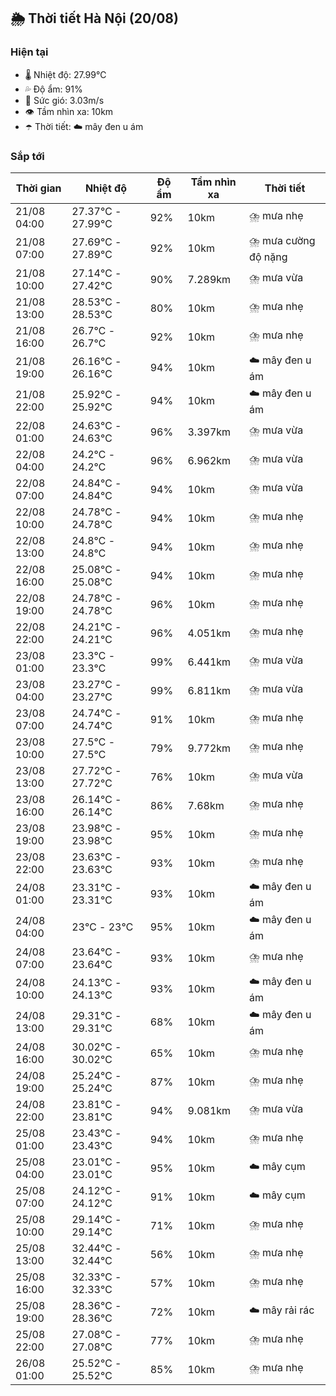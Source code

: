 ## 🌦️ Thời tiết Hà Nội (20/08)

### Hiện tại

- 🌡️ Nhiệt độ: 27.99℃
- 💦 Độ ẩm: 91%
- 💨 Sức gió: 3.03m/s
- 👁️ Tầm nhìn xa: 10km
- ☂️ Thời tiết: ☁️ mây đen u ám

### Sắp tới

| Thời gian | Nhiệt độ | Độ ẩm | Tầm nhìn xa | Thời tiết |
| --- | --- | --- | --- | --- |
| 21/08 04:00 | 27.37℃ - 27.99℃ | 92% | 10km | ⛈️ mưa nhẹ |
| 21/08 07:00 | 27.69℃ - 27.89℃ | 92% | 10km | ⛈️ mưa cường độ nặng |
| 21/08 10:00 | 27.14℃ - 27.42℃ | 90% | 7.289km | ⛈️ mưa vừa |
| 21/08 13:00 | 28.53℃ - 28.53℃ | 80% | 10km | ⛈️ mưa nhẹ |
| 21/08 16:00 | 26.7℃ - 26.7℃ | 92% | 10km | ⛈️ mưa nhẹ |
| 21/08 19:00 | 26.16℃ - 26.16℃ | 94% | 10km | ☁️ mây đen u ám |
| 21/08 22:00 | 25.92℃ - 25.92℃ | 94% | 10km | ☁️ mây đen u ám |
| 22/08 01:00 | 24.63℃ - 24.63℃ | 96% | 3.397km | ⛈️ mưa vừa |
| 22/08 04:00 | 24.2℃ - 24.2℃ | 96% | 6.962km | ⛈️ mưa vừa |
| 22/08 07:00 | 24.84℃ - 24.84℃ | 94% | 10km | ⛈️ mưa vừa |
| 22/08 10:00 | 24.78℃ - 24.78℃ | 94% | 10km | ⛈️ mưa nhẹ |
| 22/08 13:00 | 24.8℃ - 24.8℃ | 94% | 10km | ⛈️ mưa nhẹ |
| 22/08 16:00 | 25.08℃ - 25.08℃ | 94% | 10km | ⛈️ mưa nhẹ |
| 22/08 19:00 | 24.78℃ - 24.78℃ | 96% | 10km | ⛈️ mưa nhẹ |
| 22/08 22:00 | 24.21℃ - 24.21℃ | 96% | 4.051km | ⛈️ mưa nhẹ |
| 23/08 01:00 | 23.3℃ - 23.3℃ | 99% | 6.441km | ⛈️ mưa vừa |
| 23/08 04:00 | 23.27℃ - 23.27℃ | 99% | 6.811km | ⛈️ mưa vừa |
| 23/08 07:00 | 24.74℃ - 24.74℃ | 91% | 10km | ⛈️ mưa nhẹ |
| 23/08 10:00 | 27.5℃ - 27.5℃ | 79% | 9.772km | ⛈️ mưa nhẹ |
| 23/08 13:00 | 27.72℃ - 27.72℃ | 76% | 10km | ⛈️ mưa vừa |
| 23/08 16:00 | 26.14℃ - 26.14℃ | 86% | 7.68km | ⛈️ mưa nhẹ |
| 23/08 19:00 | 23.98℃ - 23.98℃ | 95% | 10km | ⛈️ mưa nhẹ |
| 23/08 22:00 | 23.63℃ - 23.63℃ | 93% | 10km | ⛈️ mưa nhẹ |
| 24/08 01:00 | 23.31℃ - 23.31℃ | 93% | 10km | ☁️ mây đen u ám |
| 24/08 04:00 | 23℃ - 23℃ | 95% | 10km | ☁️ mây đen u ám |
| 24/08 07:00 | 23.64℃ - 23.64℃ | 93% | 10km | ⛈️ mưa nhẹ |
| 24/08 10:00 | 24.13℃ - 24.13℃ | 93% | 10km | ☁️ mây đen u ám |
| 24/08 13:00 | 29.31℃ - 29.31℃ | 68% | 10km | ☁️ mây đen u ám |
| 24/08 16:00 | 30.02℃ - 30.02℃ | 65% | 10km | ⛈️ mưa nhẹ |
| 24/08 19:00 | 25.24℃ - 25.24℃ | 87% | 10km | ⛈️ mưa nhẹ |
| 24/08 22:00 | 23.81℃ - 23.81℃ | 94% | 9.081km | ⛈️ mưa vừa |
| 25/08 01:00 | 23.43℃ - 23.43℃ | 94% | 10km | ⛈️ mưa nhẹ |
| 25/08 04:00 | 23.01℃ - 23.01℃ | 95% | 10km | ☁️ mây cụm |
| 25/08 07:00 | 24.12℃ - 24.12℃ | 91% | 10km | ☁️ mây cụm |
| 25/08 10:00 | 29.14℃ - 29.14℃ | 71% | 10km | ⛈️ mưa nhẹ |
| 25/08 13:00 | 32.44℃ - 32.44℃ | 56% | 10km | ⛈️ mưa nhẹ |
| 25/08 16:00 | 32.33℃ - 32.33℃ | 57% | 10km | ⛈️ mưa nhẹ |
| 25/08 19:00 | 28.36℃ - 28.36℃ | 72% | 10km | ☁️ mây rải rác |
| 25/08 22:00 | 27.08℃ - 27.08℃ | 77% | 10km | ⛈️ mưa nhẹ |
| 26/08 01:00 | 25.52℃ - 25.52℃ | 85% | 10km | ⛈️ mưa nhẹ |
